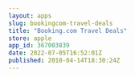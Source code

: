 ```yaml
---
layout: apps
slug: bookingcom-travel-deals
title: "Booking.com Travel Deals"
store: apple
app_id: 367003839
date: 2022-07-05T16:52:01Z
published: 2010-04-14T18:30:24Z
---
```

